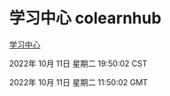 # 学习中心 colearnhub
[学习中心](http://27.19.33.125:56308/colearnhub/)

2022年 10月 11日 星期二 19:50:02 CST

2022年 10月 11日 星期二 11:50:02 GMT
